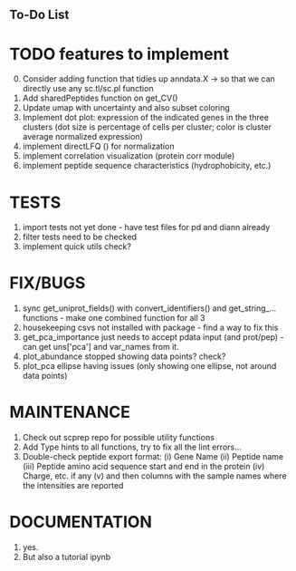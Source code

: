 ## To-Do List

# TODO features to implement
0. Consider adding function that tidies up anndata.X -> so that we can directly use any sc.tl/sc.pl function
1. Add sharedPeptides function on get_CV()
2. Update umap with uncertainty and also subset coloring
3. Implement dot plot: expression of the indicated genes in the three clusters (dot size is percentage of cells per cluster; color is cluster average normalized expression)
4. implement directLFQ () for normalization
5. implement correlation visualization (protein corr module)
6. implement peptide sequence characteristics (hydrophobicity, etc.)

# TESTS
1. import tests not yet done - have test files for pd and diann already
2. filter tests need to be checked
3. implement quick utils check? 

# FIX/BUGS
1. sync get_uniprot_fields() with convert_identifiers() and get_string_... functions - make one combined function for all 3
2. housekeeping csvs not installed with package - find a way to fix this
3. get_pca_importance just needs to accept pdata input (and prot/pep) - can get uns['pca'] and var_names from it.
4. plot_abundance stopped showing data points? check?
5. plot_pca ellipse having issues (only showing one ellipse, not around data points)

# MAINTENANCE
1. Check out scprep repo for possible utility functions
2. Add Type hints to all functions, try to fix all the lint errors...
3. Double-check peptide export format: (i) Gene Name (ii) Peptide name (iii) Peptide amino acid sequence start and end in the protein (iv) Charge, etc. if any (v) and then columns with the sample names where the intensities are reported

# DOCUMENTATION
1. yes.
2. But also a tutorial ipynb